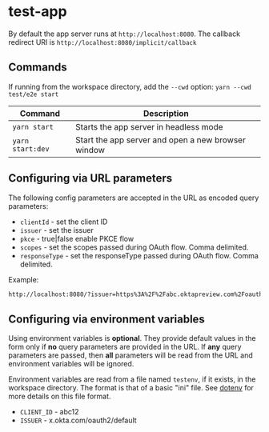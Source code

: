 # test-app

By default the app server runs at `http://localhost:8080`. The callback redirect URI is `http://localhost:8080/implicit/callback`

## Commands

If running from the workspace directory, add the `--cwd` option: `yarn --cwd test/e2e start`

| Command               | Description                    |
| --------------------- | ------------------------------ |
| `yarn start`          | Starts the app server in headless mode |
| `yarn start:dev`           | Start the app server and open a new browser window     |

## Configuring via URL parameters

The following config parameters are accepted in the URL as encoded query parameters:

* `clientId` - set the client ID
* `issuer` - set the issuer
* `pkce` - true|false enable PKCE flow
* `scopes` - set the scopes passed during OAuth flow. Comma delimited.
* `responseType` - set the responseType passed during OAuth flow. Comma delimited.

Example:

```html
http://localhost:8080/?issuer=https%3A%2F%2Fabc.oktapreview.com%2Foauth2%2Fdefault&clientId=01234567xcdfgC80h7&pkce=false=openid,email&responseType=id_token,token
```

## Configuring via environment variables

Using environment variables is **optional**. They provide default values in the form only if **no** query parameters are provided in the URL. If **any** query parameters are passed, then **all** parameters will be read from the URL and environment variables will be ignored.

Environment variables are read from a file named `testenv`, if it exists, in the workspace directory. The format is that of a basic "ini" file. See [dotenv](https://www.npmjs.com/package/dotenv) for more details on this file format.

* `CLIENT_ID` - abc12
* `ISSUER` - x.okta.com/oauth2/default
